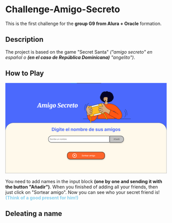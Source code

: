 # Challenge-Amigo-Secreto
     
 This is the first challenge for the __group G9 from Alura + Oracle__ formation.

## Description  

 The project is based on the game "Secret Santa" *("amigo secreto" en español o **(en el caso de República Dominicana)** "angelito")*. 

## How to Play

![Image](image.png)

You need to add names in the input block **(one by one and sending it with the button "Añadir")**. When you finished of adding all your friends, then just click on "Sortear amigo". Now you can see who your secret friend is! <span style="color:skyblue">__(Think of a good present for him!)__</span>

## Deleating a name
